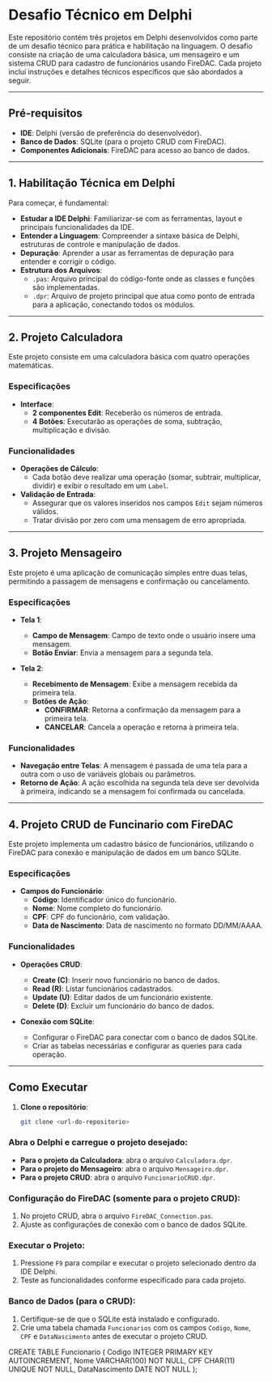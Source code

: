 # Desafio Técnico em Delphi

Este repositório contém três projetos em Delphi desenvolvidos como parte de um desafio técnico para prática e habilitação na linguagem. O desafio consiste na criação de uma calculadora básica, um mensageiro e um sistema CRUD para cadastro de funcionários usando FireDAC. Cada projeto inclui instruções e detalhes técnicos específicos que são abordados a seguir.

---

## Pré-requisitos

- **IDE**: Delphi (versão de preferência do desenvolvedor).
- **Banco de Dados**: SQLite (para o projeto CRUD com FireDAC).
- **Componentes Adicionais**: FireDAC para acesso ao banco de dados.

---

## 1. Habilitação Técnica em Delphi

Para começar, é fundamental:
- **Estudar a IDE Delphi**: Familiarizar-se com as ferramentas, layout e principais funcionalidades da IDE.
- **Entender a Linguagem**: Compreender a sintaxe básica de Delphi, estruturas de controle e manipulação de dados.
- **Depuração**: Aprender a usar as ferramentas de depuração para entender e corrigir o código.
- **Estrutura dos Arquivos**:
  - `.pas`: Arquivo principal do código-fonte onde as classes e funções são implementadas.
  - `.dpr`: Arquivo de projeto principal que atua como ponto de entrada para a aplicação, conectando todos os módulos.

---

## 2. Projeto Calculadora

Este projeto consiste em uma calculadora básica com quatro operações matemáticas. 

### Especificações
- **Interface**:
  - **2 componentes Edit**: Receberão os números de entrada.
  - **4 Botões**: Executarão as operações de soma, subtração, multiplicação e divisão.

### Funcionalidades
- **Operações de Cálculo**: 
  - Cada botão deve realizar uma operação (somar, subtrair, multiplicar, dividir) e exibir o resultado em um `Label`.
- **Validação de Entrada**:
  - Assegurar que os valores inseridos nos campos `Edit` sejam números válidos.
  - Tratar divisão por zero com uma mensagem de erro apropriada.

---

## 3. Projeto Mensageiro

Este projeto é uma aplicação de comunicação simples entre duas telas, permitindo a passagem de mensagens e confirmação ou cancelamento.

### Especificações
- **Tela 1**:
  - **Campo de Mensagem**: Campo de texto onde o usuário insere uma mensagem.
  - **Botão Enviar**: Envia a mensagem para a segunda tela.

- **Tela 2**:
  - **Recebimento de Mensagem**: Exibe a mensagem recebida da primeira tela.
  - **Botões de Ação**:
    - **CONFIRMAR**: Retorna a confirmação da mensagem para a primeira tela.
    - **CANCELAR**: Cancela a operação e retorna à primeira tela.

### Funcionalidades
- **Navegação entre Telas**: A mensagem é passada de uma tela para a outra com o uso de variáveis globais ou parâmetros.
- **Retorno de Ação**: A ação escolhida na segunda tela deve ser devolvida à primeira, indicando se a mensagem foi confirmada ou cancelada.

---

## 4. Projeto CRUD de Funcinario com FireDAC

Este projeto implementa um cadastro básico de funcionários, utilizando o FireDAC para conexão e manipulação de dados em um banco SQLite.

### Especificações
- **Campos do Funcionário**:
  - **Código**: Identificador único do funcionário.
  - **Nome**: Nome completo do funcionário.
  - **CPF**: CPF do funcionário, com validação.
  - **Data de Nascimento**: Data de nascimento no formato DD/MM/AAAA.

### Funcionalidades
- **Operações CRUD**:
  - **Create (C)**: Inserir novo funcionário no banco de dados.
  - **Read (R)**: Listar funcionários cadastrados.
  - **Update (U)**: Editar dados de um funcionário existente.
  - **Delete (D)**: Excluir um funcionário do banco de dados.

- **Conexão com SQLite**:
  - Configurar o FireDAC para conectar com o banco de dados SQLite.
  - Criar as tabelas necessárias e configurar as queries para cada operação.

---

## Como Executar

1. **Clone o repositório**:
   ```bash
   git clone <url-do-repositorio>
   ```

### Abra o Delphi e carregue o projeto desejado:

- **Para o projeto da Calculadora**: abra o arquivo `Calculadora.dpr`.
- **Para o projeto do Mensageiro**: abra o arquivo `Mensageiro.dpr`.
- **Para o projeto CRUD**: abra o arquivo `FuncionarioCRUD.dpr`.

### Configuração do FireDAC (somente para o projeto CRUD):

1. No projeto CRUD, abra o arquivo `FireDAC_Connection.pas`.
2. Ajuste as configurações de conexão com o banco de dados SQLite.

### Executar o Projeto:

1. Pressione `F9` para compilar e executar o projeto selecionado dentro da IDE Delphi.
2. Teste as funcionalidades conforme especificado para cada projeto.

### Banco de Dados (para o CRUD):

1. Certifique-se de que o SQLite está instalado e configurado.
2. Crie uma tabela chamada `Funcionarios` com os campos `Codigo`, `Nome`, `CPF` e `DataNascimento` antes de executar o projeto CRUD.

CREATE TABLE Funcionario (
    Codigo INTEGER PRIMARY KEY AUTOINCREMENT,
    Nome VARCHAR(100) NOT NULL,
    CPF CHAR(11) UNIQUE NOT NULL,
    DataNascimento DATE NOT NULL
);


